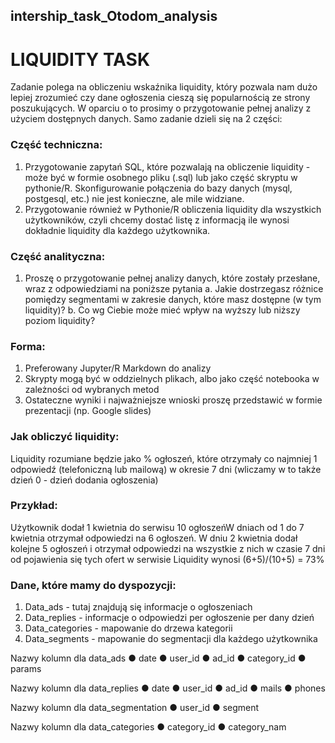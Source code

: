 ## intership_task_Otodom_analysis

# LIQUIDITY TASK
Zadanie polega na obliczeniu wskaźnika liquidity, który pozwala nam dużo lepiej zrozumieć czy
dane ogłoszenia cieszą się popularnością ze strony poszukujących.
W oparciu o to prosimy o przygotowanie pełnej analizy z użyciem dostępnych danych.
Samo zadanie dzieli się na 2 części:

### Część techniczna:
1. Przygotowanie zapytań SQL, które pozwalają na obliczenie liquidity - może być w formie
osobnego pliku (.sql) lub jako część skryptu w pythonie/R. Skonfigurowanie połączenia
do bazy danych (mysql, postgesql, etc.) nie jest konieczne, ale mile widziane.
2. Przygotowanie również w Pythonie/R obliczenia liquidity dla wszystkich użytkowników,
czyli chcemy dostać listę z informacją ile wynosi dokładnie liquidity dla każdego
użytkownika.

### Część analityczna:
1. Proszę o przygotowanie pełnej analizy danych, które zostały przesłane, wraz z
odpowiedziami na poniższe pytania
a. Jakie dostrzegasz różnice pomiędzy segmentami w zakresie danych, które masz
dostępne (w tym liquidity)?
b. Co wg Ciebie może mieć wpływ na wyższy lub niższy poziom liquidity?

### Forma:
1. Preferowany Jupyter/R Markdown do analizy
2. Skrypty mogą być w oddzielnych plikach, albo jako część notebooka w zależności od
wybranych metod
3. Ostateczne wyniki i najważniejsze wnioski proszę przedstawić w formie prezentacji (np.
Google slides)

### Jak obliczyć liquidity:
Liquidity rozumiane będzie jako % ogłoszeń, które otrzymały co najmniej 1 odpowiedź
(telefoniczną lub mailową) w okresie 7 dni (wliczamy w to także dzień 0 - dzień dodania
ogłoszenia)

### Przykład:
Użytkownik dodał 1 kwietnia do serwisu 10 ogłoszeńW dniach od 1 do 7 kwietnia otrzymał odpowiedzi na 6 ogłoszeń.
W dniu 2 kwietnia dodał kolejne 5 ogłoszeń i otrzymał odpowiedzi na wszystkie z nich w czasie
7 dni od pojawienia się tych ofert w serwisie
Liquidity wynosi (6+5)/(10+5) = 73%

### Dane, które mamy do dyspozycji:
1. Data_ads - tutaj znajdują się informacje o ogłoszeniach
2. Data_replies - informacje o odpowiedzi per ogłoszenie per dany dzień
3. Data_categories - mapowanie do drzewa kategorii
4. Data_segments - mapowanie do segmentacji dla każdego użytkownika

Nazwy kolumn dla data_ads
● date
● user_id
● ad_id
● category_id
● params

Nazwy kolumn dla data_replies
● date
● user_id
● ad_id
● mails
● phones

Nazwy kolumn dla data_segmentation
● user_id
● segment

Nazwy kolumn dla data_categories
● category_id
● category_nam
